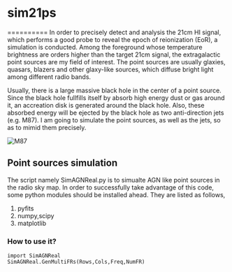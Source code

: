 # sim21ps
==========
In order to precisely detect and analysis the 21cm HI signal, which performs a good probe to reveal the epoch of reionization (EoR), a simulation is conducted. Among the foreground whose temperature brightness are orders higher than the target 21cm signal, the extragalactic point sources are my field of interest. The point sources are usually glaxies, quasars, blazers and other glaxy-like sources, which diffuse bright light among different radio bands. 

Usually, there is a large massive black hole in the center of a point source. Since the black hole fullfills itself by absorb high energy dust or gas around it, an accreation disk is generated around the black hole. Also, these absorbed energy will be ejected by the black hole as two anti-direction jets (e.g. M87). I am going to simulate the point sources, as well as the jets, so as to mimid them precisely.

![M87](https://upload.wikimedia.org/wikipedia/commons/thumb/0/07/Messier_87_Hubble_WikiSky.jpg/250px-Messier_87_Hubble_WikiSky.jpg)

## Point sources simulation
The script namely SimAGNReal.py is to simualte AGN like point sources in the radio sky map. In order to successfully take advantage of this code, some python modules should be installed ahead. They are listed as follows,

1. pyfits
2. numpy,scipy
3. matplotlib

### How to use it?
    import SimAGNReal
    SimAGNReal.GenMultiFRs(Rows,Cols,Freq,NumFR)
    

